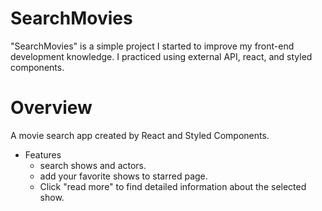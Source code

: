 # SearchMovies

"SearchMovies" is a simple project I started to improve my front-end development knowledge. I practiced using external API, react, and styled components.

# Overview

A movie search app created by React and Styled Components.

- Features
    - search shows and actors.
    - add your favorite shows to starred page.
    - Click "read more" to find detailed information about the selected show.
